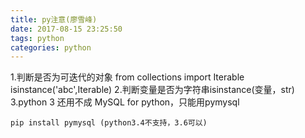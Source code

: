 ```yaml
---
title: py注意(廖雪峰)
date: 2017-08-15 23:25:50
tags: python
categories: python
---
```

1.判断是否为可迭代的对象
    from collections import Iterable
    isinstance('abc',Iterable)
2.判断变量是否为字符串isinstance(变量，str)
3.python 3 还用不成 MySQL for python，只能用pymysql

    pip install pymysql (python3.4不支持，3.6可以)

